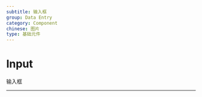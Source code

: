 ```yaml
---
subtitle: 输入框
group: Data Entry
category: Component
chinese: 图片
type: 基础元件
---
```


# Input

输入框

---



